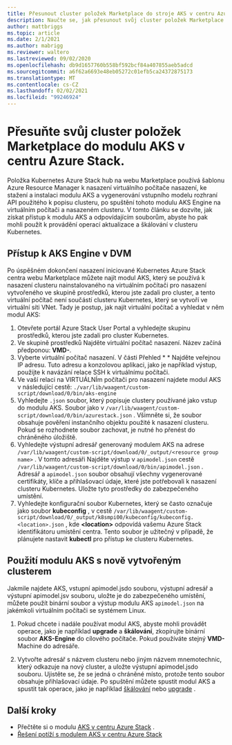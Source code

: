 ```yaml
---
title: Přesunout cluster položek Marketplace do stroje AKS v centru Azure Stack
description: Naučte se, jak přesunout svůj cluster položek Marketplace do modulu AKS na rozbočovači Azure Stack.
author: mattbriggs
ms.topic: article
ms.date: 2/1/2021
ms.author: mabrigg
ms.reviewer: waltero
ms.lastreviewed: 09/02/2020
ms.openlocfilehash: db9d1657760b558bf592bcf84a407855aeb5adcd
ms.sourcegitcommit: a6f62a6693e48eb05272c01efb5ca24372875173
ms.translationtype: MT
ms.contentlocale: cs-CZ
ms.lasthandoff: 02/02/2021
ms.locfileid: "99246924"
---
```

# <a name="move-your-marketplace-item-cluster-to-the-aks-engine-on-azure-stack-hub"></a>Přesuňte svůj cluster položek Marketplace do modulu AKS v centru Azure Stack.

Položka Kubernetes Azure Stack hub na webu Marketplace používá šablonu Azure Resource Manager k nasazení virtuálního počítače nasazení, ke stažení a instalaci modulu AKS a vygenerování vstupního modelu rozhraní API použitého k popisu clusteru, po spuštění tohoto modulu AKS Engine na virtuálním počítači a nasazeném clusteru. V tomto článku se dozvíte, jak získat přístup k modulu AKS a odpovídajícím souborům, abyste ho pak mohli použít k provádění operací aktualizace a škálování v clusteru Kubernetes.

## <a name="access-aks-engine-in-the-dvm"></a>Přístup k AKS Engine v DVM

Po úspěšném dokončení nasazení iniciované Kubernetes Azure Stack centra webu Marketplace můžete najít modul AKS, který se používá k nasazení clusteru nainstalovaného na virtuálním počítači pro nasazení vytvořeného ve skupině prostředků, kterou jste zadali pro cluster, a tento virtuální počítač není součástí clusteru Kubernetes, který se vytvoří ve virtuální síti VNet. Tady je postup, jak najít virtuální počítač a vyhledat v něm modul AKS:

1.  Otevřete portál Azure Stack User Portal a vyhledejte skupinu prostředků, kterou jste zadali pro cluster Kubernetes.
2.  Ve skupině prostředků Najděte virtuální počítač nasazení. Název začíná předponou: **VMD-**.
3.  Vyberte virtuální počítač nasazení. V části Přehled * * Najděte veřejnou IP adresu. Tuto adresu a konzolovou aplikaci, jako je například výstup, použijte k navázání relace SSH k virtuálnímu počítači.
4.  Ve vaší relaci na VIRTUÁLNÍm počítači pro nasazení najdete modul AKS v následující cestě: `./var/lib/waagent/custom-script/download/0/bin/aks-engine`
5.  Vyhledejte `.json` soubor, který popisuje clustery používané jako vstup do modulu AKS. Soubor jako v `/var/lib/waagent/custom-script/download/0/bin/azurestack.json` . Všimněte si, že soubor obsahuje pověření instančního objektu použité k nasazení clusteru. Pokud se rozhodnete soubor zachovat, je nutné ho přenést do chráněného úložiště.
6.  Vyhledejte výstupní adresář generovaný modulem AKS na adrese `/var/lib/waagent/custom-script/download/0/_output/<resource group name>` . V tomto adresáři Najděte výstup v `apimodel.json` cestě `/var/lib/waagent/custom-script/download/0/bin/apimodel.json` . Adresář a `apimodel.json` soubor obsahují všechny vygenerované certifikáty, klíče a přihlašovací údaje, které jste potřebovali k nasazení clusteru Kubernetes. Uložte tyto prostředky do zabezpečeného umístění.
7.  Vyhledejte konfigurační soubor Kubernetes, který se často označuje jako soubor **kubeconfig** , v cestě `/var/lib/waagent/custom-script/download/0/_output/k8smpi00/kubeconfig/kubeconfig.<location>.json` , kde **\<location>**  odpovídá vašemu Azure Stack identifikátoru umístění centra. Tento soubor je užitečný v případě, že plánujete nastavit **kubectl** pro přístup ke clusteru Kubernetes.


## <a name="use-the-aks-engine-with-your-newly-created-cluster"></a>Použití modulu AKS s nově vytvořeným clusterem

Jakmile najdete AKS, vstupní apimodel.jsdo souboru, výstupní adresář a výstupní apimodel.jsv souboru, uložte je do zabezpečeného umístění, můžete použít binární soubor a výstup modulu AKS `apimodel.json` na jakémkoli virtuálním počítači se systémem Linux.

1.  Pokud chcete i nadále používat modul AKS, abyste mohli provádět operace, jako je například **upgrade** a **škálování**, zkopírujte binární soubor **AKS-Engine** do cílového počítače. Pokud používáte stejný **VMD-** Machine do adresáře.

2.  Vytvořte adresář s názvem clusteru nebo jiným názvem mnemotechnic, který odkazuje na nový cluster, a uložte výstupní apimodel.jsdo souboru. Ujistěte se, že se jedná o chráněné místo, protože tento soubor obsahuje přihlašovací údaje. Po spuštění můžete spustit modul AKS a spustit tak operace, jako je například [škálování](azure-stack-kubernetes-aks-engine-scale.md) nebo [upgrade](azure-stack-kubernetes-aks-engine-upgrade.md) .

## <a name="next-steps"></a>Další kroky

- Přečtěte si o modulu [AKS v centru Azure Stack](azure-stack-kubernetes-aks-engine-overview.md) .  
- [Řešení potíží s modulem AKS v centru Azure Stack](azure-stack-kubernetes-aks-engine-troubleshoot.md)  
